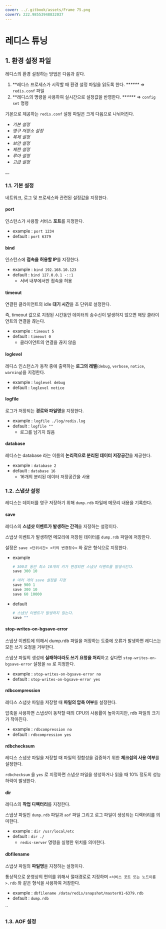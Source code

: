 ```yaml
---
cover: ../.gitbook/assets/Frame 75.png
coverY: 222.98553948832037
---
```


# 레디스 튜닝

## 1. 환경 설정 파일

레디스의 환경 설정하는 방법은 다음과 같다.

1. **레디스 프로세스가 시작할 때 환경 설정 파일을 읽도록 한다. **_****_ ⇒ `redis.conf` 파일
2. **레디스의 명령을 사용하여 실시간으로 설정값을 반영한다.   **_****_  ⇒ `config set` 명령



기본으로 제공하는 `redis.conf` 설정 파일은 크게 다음으로 나뉘어진다.

* _기본 설정_
* _영구 저장소 설정_
* _복제 설정_
* _보안 설정_
* _제한 설정_
* _루아 설정_
* _고급 설정_

__

### 1.1. 기본 설정

네트워크, 로그 및 프로세스와 관련된 설정값을 지정한다.

#### port

인스턴스가 사용할 서비스 **포트**를 지정한다.

* example : `port 1234`
* default : `port 6379`

#### bind

인스턴스에 **접속을 허용할 IP**를 지정한다.

* example : `bind 192.168.10.123`
* default : `bind 127.0.0.1 -::1`
  * 서버 내부에서만 접속을 허용

#### timeout

연결된 클라이언트의 idle **대기 시간**을 초 단위로 설정한다.

즉, timeout 값으로 지정된 시간동안 데이터의 송수신이 발생하지 않으면 해당 클라이언트의 연결을 끊는다.

* example : `timeout 5`
* default : `timeout 0`
  * 클라이언트의 연결을 끊지 않음

#### loglevel

레디스 인스턴스가 동작 중에 출력하는 **로그의 레벨**(`debug`, `verbose`, `notice`, `warning`)을 지정한다.

* example : `loglevel debug`
* default : `loglevel notice`

#### logfile

로그가 저장되는 **경로와 파일명**을 지정한다.

* example : `logfile ./log/redis.log`
* default : `logfile ""`
  * 로그를 남기지 않음

#### database

레디스는 database 라는 이름의 **논리적으로 분리된 데이터 저장공간**을 제공한다.

* example : `database 2`
* default : `database 16`
  * 16개의 분리된 데이터 저장공간을 사용



### 1.2. 스냅샷 설정

레디스는 데이터를 영구 저장하기 위해 `dump.rdb` 파일에 메모리 내용을 기록한다.

#### save

레디스의 **스냅샷 이벤트가 발생하는 간격**을 지정하는 설정이다.

스냅샷 이벤트가 발생하면 메모리에 저장된 데이터를 `dump.rdb` 파일에 저장한다.

설정은 `save <단위시간> <키의 변경횟수>` 와 같은 형식으로 지정한다.

*   example

    ```python
    # 300초 동안 최소 10개의 키가 변경되면 스냅샷 이벤트를 발생시킨다.
    save 300 10

    # 여러 개의 save 설정을 지정
    save 900 1
    save 300 10
    save 60 10000
    ```
*   default

    ```python
    # 스냅샷 이벤트가 발생하지 않는다.
    save ""
    ```

#### stop-writes-on-bgsave-error

스냅샷 이벤트에 의해서 dump.rdb 파일을 저장하는 도중에 오류가 발생하면 레디스는 모든 쓰기 요청을 거부한다.

스냅샷 파일의 생성에 **실패하더라도 쓰기 요청을 처리**하고 싶다면 `stop-writes-on-bgsave-error` 설정을 `no` 로 지정한다.

* example : `stop-writes-on-bgsave-error no`
* default : `stop-writes-on-bgsave-error yes`

#### rdbcompression

레디스 스냅샷 파일을 저장할 때 **파일의 압축 여부**를 설정한다.

압축을 사용하면 스냅샷이 동작할 때의 CPU의 사용률이 높아지지만, rdb 파일의 크기가 작아진다.

* example : `rdbcompression no`
* default : `rdbcompression yes`

#### rdbchecksum

레디스 스냅샷 파일을 저장할 때 파일의 정합성을 검증하기 위한 **체크섬의 사용 여부**를 설정한다.

`rdbchecksum` 을 `yes` 로 지정하면 스냅샷 파일을 생성하거나 읽을 때 10% 정도의 성능 하락이 발생한다.

#### dir

레디스의 **작업 디렉터리**를 지정한다.

스냅샷 파일인 `dump.rdb` 파일과 `aof` 파일 그리고 로그 파일이 생성되는 디렉터리를 의미한다.

* example : `dir /usr/local/etc`
* default : `dir ./`
  * `redis-server` 명령을 실행한 위치를 의미한다.

#### dbfilename

스냅샷 파일의 **파일명**을 지정하는 설정이다.

통상적으로 운영상의 편의를 위해서 절대경로로 지정하며 `<서비스 포트 또는 노드이름>.rdb` 와 같은 형식을 사용하여 저장한다.

* example : `dbfilename /data/redis/snapshot/master01-6379.rdb`
* default : `dump.rdb`

``

### 1.3. AOF 설정



